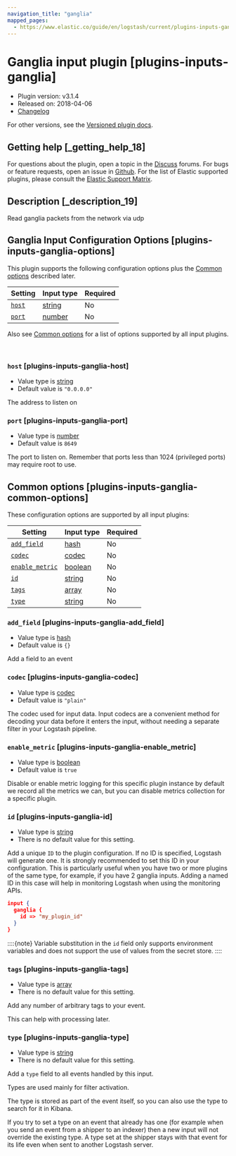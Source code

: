 ```yaml
---
navigation_title: "ganglia"
mapped_pages:
  - https://www.elastic.co/guide/en/logstash/current/plugins-inputs-ganglia.html
---
```


# Ganglia input plugin [plugins-inputs-ganglia]


* Plugin version: v3.1.4
* Released on: 2018-04-06
* [Changelog](https://github.com/logstash-plugins/logstash-input-ganglia/blob/v3.1.4/CHANGELOG.md)

For other versions, see the [Versioned plugin docs](logstash-docs://reference/input-ganglia-index.md).

## Getting help [_getting_help_18]

For questions about the plugin, open a topic in the [Discuss](http://discuss.elastic.co) forums. For bugs or feature requests, open an issue in [Github](https://github.com/logstash-plugins/logstash-input-ganglia). For the list of Elastic supported plugins, please consult the [Elastic Support Matrix](https://www.elastic.co/support/matrix#logstash_plugins).


## Description [_description_19]

Read ganglia packets from the network via udp


## Ganglia Input Configuration Options [plugins-inputs-ganglia-options]

This plugin supports the following configuration options plus the [Common options](#plugins-inputs-ganglia-common-options) described later.

| Setting | Input type | Required |
| --- | --- | --- |
| [`host`](#plugins-inputs-ganglia-host) | [string](/reference/configuration-file-structure.md#string) | No |
| [`port`](#plugins-inputs-ganglia-port) | [number](/reference/configuration-file-structure.md#number) | No |

Also see [Common options](#plugins-inputs-ganglia-common-options) for a list of options supported by all input plugins.

 

### `host` [plugins-inputs-ganglia-host]

* Value type is [string](/reference/configuration-file-structure.md#string)
* Default value is `"0.0.0.0"`

The address to listen on


### `port` [plugins-inputs-ganglia-port]

* Value type is [number](/reference/configuration-file-structure.md#number)
* Default value is `8649`

The port to listen on. Remember that ports less than 1024 (privileged ports) may require root to use.



## Common options [plugins-inputs-ganglia-common-options]

These configuration options are supported by all input plugins:

| Setting | Input type | Required |
| --- | --- | --- |
| [`add_field`](#plugins-inputs-ganglia-add_field) | [hash](/reference/configuration-file-structure.md#hash) | No |
| [`codec`](#plugins-inputs-ganglia-codec) | [codec](/reference/configuration-file-structure.md#codec) | No |
| [`enable_metric`](#plugins-inputs-ganglia-enable_metric) | [boolean](/reference/configuration-file-structure.md#boolean) | No |
| [`id`](#plugins-inputs-ganglia-id) | [string](/reference/configuration-file-structure.md#string) | No |
| [`tags`](#plugins-inputs-ganglia-tags) | [array](/reference/configuration-file-structure.md#array) | No |
| [`type`](#plugins-inputs-ganglia-type) | [string](/reference/configuration-file-structure.md#string) | No |

### `add_field` [plugins-inputs-ganglia-add_field]

* Value type is [hash](/reference/configuration-file-structure.md#hash)
* Default value is `{}`

Add a field to an event


### `codec` [plugins-inputs-ganglia-codec]

* Value type is [codec](/reference/configuration-file-structure.md#codec)
* Default value is `"plain"`

The codec used for input data. Input codecs are a convenient method for decoding your data before it enters the input, without needing a separate filter in your Logstash pipeline.


### `enable_metric` [plugins-inputs-ganglia-enable_metric]

* Value type is [boolean](/reference/configuration-file-structure.md#boolean)
* Default value is `true`

Disable or enable metric logging for this specific plugin instance by default we record all the metrics we can, but you can disable metrics collection for a specific plugin.


### `id` [plugins-inputs-ganglia-id]

* Value type is [string](/reference/configuration-file-structure.md#string)
* There is no default value for this setting.

Add a unique `ID` to the plugin configuration. If no ID is specified, Logstash will generate one. It is strongly recommended to set this ID in your configuration. This is particularly useful when you have two or more plugins of the same type, for example, if you have 2 ganglia inputs. Adding a named ID in this case will help in monitoring Logstash when using the monitoring APIs.

```json
input {
  ganglia {
    id => "my_plugin_id"
  }
}
```

::::{note}
Variable substitution in the `id` field only supports environment variables and does not support the use of values from the secret store.
::::



### `tags` [plugins-inputs-ganglia-tags]

* Value type is [array](/reference/configuration-file-structure.md#array)
* There is no default value for this setting.

Add any number of arbitrary tags to your event.

This can help with processing later.


### `type` [plugins-inputs-ganglia-type]

* Value type is [string](/reference/configuration-file-structure.md#string)
* There is no default value for this setting.

Add a `type` field to all events handled by this input.

Types are used mainly for filter activation.

The type is stored as part of the event itself, so you can also use the type to search for it in Kibana.

If you try to set a type on an event that already has one (for example when you send an event from a shipper to an indexer) then a new input will not override the existing type. A type set at the shipper stays with that event for its life even when sent to another Logstash server.



